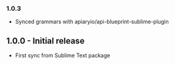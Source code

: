 ### 1.0.3
* Synced grammars with apiaryio/api-blueprint-sublime-plugin

## 1.0.0 - Initial release
* First sync from Sublime Text package
